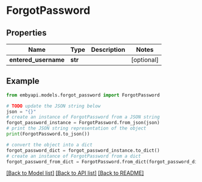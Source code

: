 # ForgotPassword


## Properties

Name | Type | Description | Notes
------------ | ------------- | ------------- | -------------
**entered_username** | **str** |  | [optional] 

## Example

```python
from embyapi.models.forgot_password import ForgotPassword

# TODO update the JSON string below
json = "{}"
# create an instance of ForgotPassword from a JSON string
forgot_password_instance = ForgotPassword.from_json(json)
# print the JSON string representation of the object
print(ForgotPassword.to_json())

# convert the object into a dict
forgot_password_dict = forgot_password_instance.to_dict()
# create an instance of ForgotPassword from a dict
forgot_password_from_dict = ForgotPassword.from_dict(forgot_password_dict)
```
[[Back to Model list]](../README.md#documentation-for-models) [[Back to API list]](../README.md#documentation-for-api-endpoints) [[Back to README]](../README.md)


